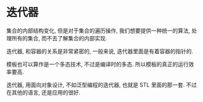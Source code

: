 # 迭代器

集合的内部结构变化, 但是对于集合的遍历操作, 我们想要提供一种统一的算法, 处理所有的集合, 而不去了解集合的内部实现.

迭代器, 和容器的关系是非常紧密的, 一般来说, 迭代器里面是有着容器的指针的.

模板也可以算作是一个多态技术, 不过是编译时的多态. 所以模板的真正的运行效率要高.

迭代器, 用面向对象设计, 不如泛型编程的迭代器, 也就是 STL 里面的那一套. 不过在其他的语言, 还是应用的很好.